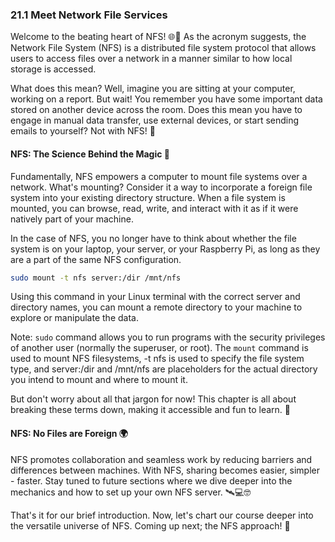 ### 21.1 Meet Network File Services

Welcome to the beating heart of NFS! 🌐💓 As the acronym suggests, the Network File System (NFS) is a distributed file system protocol that allows users to access files over a network in a manner similar to how local storage is accessed. 

What does this mean? Well, imagine you are sitting at your computer, working on a report. But wait! You remember you have some important data stored on another device across the room. Does this mean you have to engage in manual data transfer, use external devices, or start sending emails to yourself? Not with NFS! 🎉

#### NFS: The Science Behind the Magic 🔮

Fundamentally, NFS empowers a computer to mount file systems over a network. What's mounting? Consider it a way to incorporate a foreign file system into your existing directory structure. When a file system is mounted, you can browse, read, write, and interact with it as if it were natively part of your machine. 

In the case of NFS, you no longer have to think about whether the file system is on your laptop, your server, or your Raspberry Pi, as long as they are a part of the same NFS configuration. 

```BASH
sudo mount -t nfs server:/dir /mnt/nfs
```
Using this command in your Linux terminal with the correct server and directory names, you can mount a remote directory to your machine to explore or manipulate the data.

Note: ```sudo``` command allows you to run programs with the security privileges of another user (normally the superuser, or root). The ```mount``` command is used to mount NFS filesystems, -t nfs is used to specify the file system type, and server:/dir and /mnt/nfs are placeholders for the actual directory you intend to mount and where to mount it.

But don't worry about all that jargon for now! This chapter is all about breaking these terms down, making it accessible and fun to learn. 🚀

#### NFS: No Files are Foreign 🌍

NFS promotes collaboration and seamless work by reducing barriers and differences between machines. With NFS, sharing becomes easier, simpler - faster. Stay tuned to future sections where we dive deeper into the mechanics and how to set up your own NFS server. 🛰️💻🤓

That's it for our brief introduction. Now, let's chart our course deeper into the versatile universe of NFS. Coming up next; the NFS approach! 🚀
